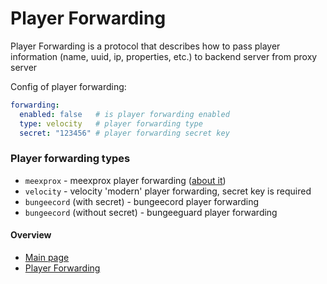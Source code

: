 # Player Forwarding

Player Forwarding is a protocol that describes how to pass player information (name, uuid, ip, properties, etc.) to backend server from proxy server

Config of player forwarding:

```yml
forwarding:
  enabled: false   # is player forwarding enabled
  type: velocity   # player forwarding type
  secret: "123456" # player forwarding secret key
```

### Player forwarding types

- `meexprox` - meexprox player forwarding ([about it](meexprox_forwarding.md))
- `velocity` - velocity 'modern' player forwarding, secret key is required
- `bungeecord` (with secret) - bungeecord player forwarding
- `bungeecord` (without secret) - bungeeguard player forwarding

#### Overview
- [Main page](index.md)
- [Player Forwarding](player_forwarding.md)